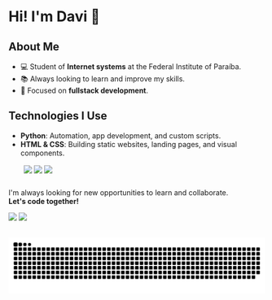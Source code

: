 # Hi! I'm Davi 👋

## About Me
- 💻 Student of **Internet systems** at the Federal Institute of Paraíba.
- 📚 Always looking to learn and improve my skills.
- 🎯 Focused on **fullstack development**.

## Technologies I Use
- **Python**: Automation, app development, and custom scripts.
- **HTML & CSS**: Building static websites, landing pages, and visual components.

<div style="display: inline-block; margin-left: 30px">
  <img align="center" width="35" src="https://cdn.jsdelivr.net/gh/devicons/devicon/icons/python/python-original.svg" />
  <img align="center" width="35" src="https://cdn.jsdelivr.net/gh/devicons/devicon/icons/html5/html5-original.svg" />
  <img align="center" width="35" src="https://cdn.jsdelivr.net/gh/devicons/devicon/icons/css3/css3-original.svg" />
</div>

##

I'm always looking for new opportunities to learn and collaborate. <br>
**Let's code together!**


<a href="https://www.linkedin.com/in/davicesar"><img src="https://img.shields.io/badge/LinkedIn-0077B5?style=for-the-badge&logo=linkedin&logoColor=white"></img></a>
<a href="mailto:davicesarmorais@gmail.com"><img src="https://img.shields.io/badge/Gmail-D14836?style=for-the-badge&logo=gmail&logoColor=white"></img></a>

##

<!-- Snake Game -->
<picture>
  <source
    media="(prefers-color-scheme: dark)"
    srcset="https://raw.githubusercontent.com/platane/snk/output/github-contribution-grid-snake-dark.svg"
  />
  <source
    media="(prefers-color-scheme: light)"
    srcset="https://raw.githubusercontent.com/platane/snk/output/github-contribution-grid-snake.svg"
  />
  <img
    alt="github contribution grid snake animation"
    src="https://raw.githubusercontent.com/platane/snk/output/github-contribution-grid-snake.svg"
  />
</picture>
